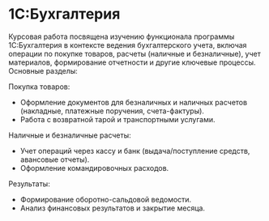 # 1С:Бухгалтерия
Курсовая работа посвящена изучению функционала программы 1С:Бухгалтерия в контексте ведения бухгалтерского учета, включая операции по покупке товаров, расчеты (наличные и безналичные), учет материалов, формирование отчетности и другие ключевые процессы. Основные разделы:

Покупка товаров:
- Оформление документов для безналичных и наличных расчетов (накладные, платежные поручения, счета-фактуры).
- Работа с возвратной тарой и транспортными услугами.

Наличные и безналичные расчеты:
- Учет операций через кассу и банк (выдача/поступление средств, авансовые отчеты).
- Оформление командировочных расходов.

Результаты:
- Формирование оборотно-сальдовой ведомости.
- Анализ финансовых результатов и закрытие месяца.
